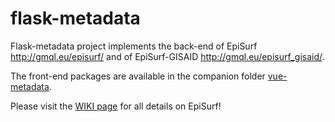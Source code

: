 # flask-metadata

Flask-metadata project implements the back-end of EpiSurf http://gmql.eu/episurf/ and of EpiSurf-GISAID http://gmql.eu/episurf_gisaid/.

The front-end packages are available in the companion folder [vue-metadata](https://github.com/DEIB-GECO/EpiSurf/edit/main/vue-metadata/).

Please visit the [WIKI page](https://github.com/DEIB-GECO/EpiSurf/wiki) for all details on EpiSurf! 

